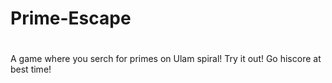 # Prime-Escape
#
A game where you serch for primes on Ulam spiral!
Try it out! Go hiscore at best time!
